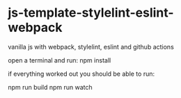 # js-template-stylelint-eslint-webpack
vanilla js with webpack, stylelint, eslint and github actions

open a terminal and run:
npm install 

if everything worked out you should be able to run:

npm run build 
npm run watch

